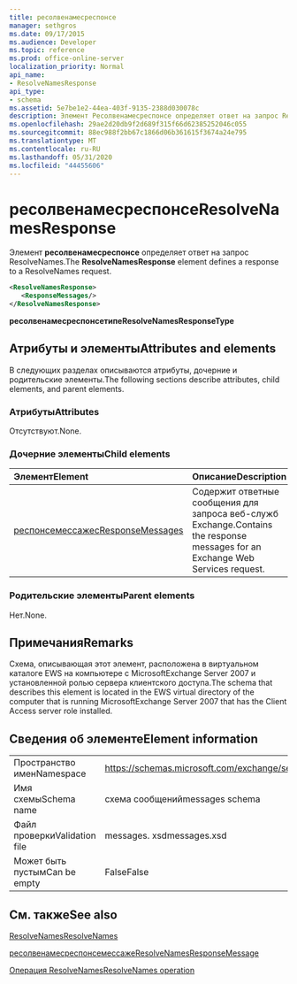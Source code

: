 ```yaml
---
title: ресолвенамесреспонсе
manager: sethgros
ms.date: 09/17/2015
ms.audience: Developer
ms.topic: reference
ms.prod: office-online-server
localization_priority: Normal
api_name:
- ResolveNamesResponse
api_type:
- schema
ms.assetid: 5e7be1e2-44ea-403f-9135-2388d030078c
description: Элемент Ресолвенамесреспонсе определяет ответ на запрос ResolveNames.
ms.openlocfilehash: 29ae2d20db9f2d689f315f66d62385252046c055
ms.sourcegitcommit: 88ec988f2bb67c1866d06b361615f3674a24e795
ms.translationtype: MT
ms.contentlocale: ru-RU
ms.lasthandoff: 05/31/2020
ms.locfileid: "44455606"
---
```

# <a name="resolvenamesresponse"></a><span data-ttu-id="33497-103">ресолвенамесреспонсе</span><span class="sxs-lookup"><span data-stu-id="33497-103">ResolveNamesResponse</span></span>

<span data-ttu-id="33497-104">Элемент **ресолвенамесреспонсе** определяет ответ на запрос ResolveNames.</span><span class="sxs-lookup"><span data-stu-id="33497-104">The **ResolveNamesResponse** element defines a response to a ResolveNames request.</span></span> 
  
```xml
<ResolveNamesResponse>
   <ResponseMessages/>
</ResolveNamesResponse>
```

 <span data-ttu-id="33497-105">**ресолвенамесреспонсетипе**</span><span class="sxs-lookup"><span data-stu-id="33497-105">**ResolveNamesResponseType**</span></span>
## <a name="attributes-and-elements"></a><span data-ttu-id="33497-106">Атрибуты и элементы</span><span class="sxs-lookup"><span data-stu-id="33497-106">Attributes and elements</span></span>

<span data-ttu-id="33497-107">В следующих разделах описываются атрибуты, дочерние и родительские элементы.</span><span class="sxs-lookup"><span data-stu-id="33497-107">The following sections describe attributes, child elements, and parent elements.</span></span>
  
### <a name="attributes"></a><span data-ttu-id="33497-108">Атрибуты</span><span class="sxs-lookup"><span data-stu-id="33497-108">Attributes</span></span>

<span data-ttu-id="33497-109">Отсутствуют.</span><span class="sxs-lookup"><span data-stu-id="33497-109">None.</span></span>
  
### <a name="child-elements"></a><span data-ttu-id="33497-110">Дочерние элементы</span><span class="sxs-lookup"><span data-stu-id="33497-110">Child elements</span></span>

|<span data-ttu-id="33497-111">**Элемент**</span><span class="sxs-lookup"><span data-stu-id="33497-111">**Element**</span></span>|<span data-ttu-id="33497-112">**Описание**</span><span class="sxs-lookup"><span data-stu-id="33497-112">**Description**</span></span>|
|:-----|:-----|
|[<span data-ttu-id="33497-113">респонсемессажес</span><span class="sxs-lookup"><span data-stu-id="33497-113">ResponseMessages</span></span>](responsemessages.md) <br/> |<span data-ttu-id="33497-114">Содержит ответные сообщения для запроса веб-служб Exchange.</span><span class="sxs-lookup"><span data-stu-id="33497-114">Contains the response messages for an Exchange Web Services request.</span></span>  <br/> |
   
### <a name="parent-elements"></a><span data-ttu-id="33497-115">Родительские элементы</span><span class="sxs-lookup"><span data-stu-id="33497-115">Parent elements</span></span>

<span data-ttu-id="33497-116">Нет.</span><span class="sxs-lookup"><span data-stu-id="33497-116">None.</span></span>
  
## <a name="remarks"></a><span data-ttu-id="33497-117">Примечания</span><span class="sxs-lookup"><span data-stu-id="33497-117">Remarks</span></span>

<span data-ttu-id="33497-118">Схема, описывающая этот элемент, расположена в виртуальном каталоге EWS на компьютере с MicrosoftExchange Server 2007 и установленной ролью сервера клиентского доступа.</span><span class="sxs-lookup"><span data-stu-id="33497-118">The schema that describes this element is located in the EWS virtual directory of the computer that is running MicrosoftExchange Server 2007 that has the Client Access server role installed.</span></span>
  
## <a name="element-information"></a><span data-ttu-id="33497-119">Сведения об элементе</span><span class="sxs-lookup"><span data-stu-id="33497-119">Element information</span></span>

|||
|:-----|:-----|
|<span data-ttu-id="33497-120">Пространство имен</span><span class="sxs-lookup"><span data-stu-id="33497-120">Namespace</span></span>  <br/> |https://schemas.microsoft.com/exchange/services/2006/messages  <br/> |
|<span data-ttu-id="33497-121">Имя схемы</span><span class="sxs-lookup"><span data-stu-id="33497-121">Schema name</span></span>  <br/> |<span data-ttu-id="33497-122">схема сообщений</span><span class="sxs-lookup"><span data-stu-id="33497-122">messages schema</span></span>  <br/> |
|<span data-ttu-id="33497-123">Файл проверки</span><span class="sxs-lookup"><span data-stu-id="33497-123">Validation file</span></span>  <br/> |<span data-ttu-id="33497-124">messages. xsd</span><span class="sxs-lookup"><span data-stu-id="33497-124">messages.xsd</span></span>  <br/> |
|<span data-ttu-id="33497-125">Может быть пустым</span><span class="sxs-lookup"><span data-stu-id="33497-125">Can be empty</span></span>  <br/> |<span data-ttu-id="33497-126">False</span><span class="sxs-lookup"><span data-stu-id="33497-126">False</span></span>  <br/> |
   
## <a name="see-also"></a><span data-ttu-id="33497-127">См. также</span><span class="sxs-lookup"><span data-stu-id="33497-127">See also</span></span>



[<span data-ttu-id="33497-128">ResolveNames</span><span class="sxs-lookup"><span data-stu-id="33497-128">ResolveNames</span></span>](resolvenames.md)
  
[<span data-ttu-id="33497-129">ресолвенамесреспонсемессаже</span><span class="sxs-lookup"><span data-stu-id="33497-129">ResolveNamesResponseMessage</span></span>](resolvenamesresponsemessage.md)
  
[<span data-ttu-id="33497-130">Операция ResolveNames</span><span class="sxs-lookup"><span data-stu-id="33497-130">ResolveNames operation</span></span>](resolvenames-operation.md)

